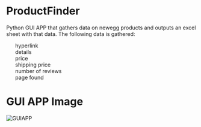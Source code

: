 # ProductFinder

Python GUI APP that gathers data on newegg products and outputs an excel sheet with that data.
The following data is gathered:
<ul style="list-style: none;">
  <li>hyperlink</li>
  <li>details</li>
  <li>price</li>
  <li>shipping price</li>
  <li>number of reviews</li>
  <li>page found</li>
 </ul> 

# GUI APP Image

![GUIAPP](https://user-images.githubusercontent.com/110753469/188066925-83724e2b-c9d6-4edf-a252-95703a471f37.PNG)
